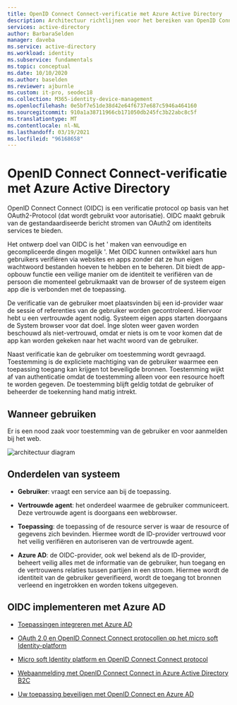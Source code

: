 ```yaml
---
title: OpenID Connect Connect-verificatie met Azure Active Directory
description: Architectuur richtlijnen voor het bereiken van OpenID Connect Connect-verificatie met Azure Active Directory.
services: active-directory
author: BarbaraSelden
manager: daveba
ms.service: active-directory
ms.workload: identity
ms.subservice: fundamentals
ms.topic: conceptual
ms.date: 10/10/2020
ms.author: baselden
ms.reviewer: ajburnle
ms.custom: it-pro, seodec18
ms.collection: M365-identity-device-management
ms.openlocfilehash: 0e5bf7e51de38d42e64f6737e687c5946a464160
ms.sourcegitcommit: 910a1a38711966cb171050db245fc3b22abc8c5f
ms.translationtype: MT
ms.contentlocale: nl-NL
ms.lasthandoff: 03/19/2021
ms.locfileid: "96168658"
---
```

# <a name="openid-connect-authentication-with-azure-active-directory"></a>OpenID Connect Connect-verificatie met Azure Active Directory

OpenID Connect Connect (OIDC) is een verificatie protocol op basis van het OAuth2-Protocol (dat wordt gebruikt voor autorisatie). OIDC maakt gebruik van de gestandaardiseerde bericht stromen van OAuth2 om identiteits services te bieden. 

Het ontwerp doel van OIDC is het ' maken van eenvoudige en gecompliceerde dingen mogelijk '. Met OIDC kunnen ontwikkel aars hun gebruikers verifiëren via websites en apps zonder dat ze hun eigen wachtwoord bestanden hoeven te hebben en te beheren. Dit biedt de app-opbouw functie een veilige manier om de identiteit te verifiëren van de persoon die momenteel gebruikmaakt van de browser of de systeem eigen app die is verbonden met de toepassing.

De verificatie van de gebruiker moet plaatsvinden bij een id-provider waar de sessie of referenties van de gebruiker worden gecontroleerd. Hiervoor hebt u een vertrouwde agent nodig. Systeem eigen apps starten doorgaans de System browser voor dat doel. Inge sloten weer gaven worden beschouwd als niet-vertrouwd, omdat er niets is om te voor komen dat de app kan worden gekeken naar het wacht woord van de gebruiker. 

Naast verificatie kan de gebruiker om toestemming wordt gevraagd. Toestemming is de expliciete machtiging van de gebruiker waarmee een toepassing toegang kan krijgen tot beveiligde bronnen. Toestemming wijkt af van authenticatie omdat de toestemming alleen voor een resource hoeft te worden gegeven. De toestemming blijft geldig totdat de gebruiker of beheerder de toekenning hand matig intrekt. 

## <a name="use-when"></a>Wanneer gebruiken

Er is een nood zaak voor toestemming van de gebruiker en voor aanmelden bij het web.

![architectuur diagram](./media/authentication-patterns/oidc-auth.png)

## <a name="components-of-system"></a>Onderdelen van systeem

* **Gebruiker**: vraagt een service aan bij de toepassing.

* **Vertrouwde agent**: het onderdeel waarmee de gebruiker communiceert. Deze vertrouwde agent is doorgaans een webbrowser.

* **Toepassing**: de toepassing of de resource server is waar de resource of gegevens zich bevinden. Hiermee wordt de ID-provider vertrouwd voor het veilig verifiëren en autoriseren van de vertrouwde agent. 

* **Azure AD**: de OIDC-provider, ook wel bekend als de ID-provider, beheert veilig alles met de informatie van de gebruiker, hun toegang en de vertrouwens relaties tussen partijen in een stroom. Hiermee wordt de identiteit van de gebruiker geverifieerd, wordt de toegang tot bronnen verleend en ingetrokken en worden tokens uitgegeven. 

## <a name="implement-oidc-with-azure-ad"></a>OIDC implementeren met Azure AD

* [Toepassingen integreren met Azure AD](../saas-apps/tutorial-list.md) 

* [OAuth 2,0 en OpenID Connect Connect protocollen op het micro soft Identity-platform](../develop/active-directory-v2-protocols.md) 

* [Micro soft Identity platform en OpenID Connect Connect protocol](../develop/v2-protocols-oidc.md) 

* [Webaanmelding met OpenID Connect Connect in Azure Active Directory B2C](../../active-directory-b2c/openid-connect.md) 

* [Uw toepassing beveiligen met OpenID Connect en Azure AD](/learn/modules/secure-app-with-oidc-and-azure-ad/) 

